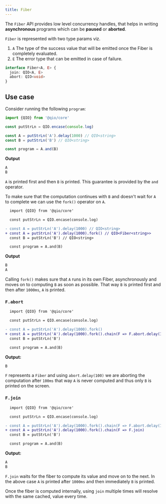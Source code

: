 ```yaml
---
title: Fiber
---
```


The `Fiber` API provides low level concurrency handles, that helps in writing **asynchronous** programs which can be **paused** or **aborted**.

`Fiber` is represented with two type params viz.

1. `A` The type of the success value that will be emitted once the Fiber is completely evaluated.
2. `E` The error type that can be emitted in case of failure.

```ts
interface Fiber<A, E> {
  join: QIO<A, E>
  abort: QIO<void>
}
```

## Use case

Consider running the following `program`:

```ts
import {QIO} from '@qio/core'

const putStrLn = QIO.encase(console.log)

const A = putStrLn('A').delay(1000) // QIO<string>
const B = putStrLn('B') // QIO<string>

const program = A.and(B)
```

**Output**

```bash
A
B
```

`A` is printed first and then `B` is printed. This guarantee is provided by the `and` operator.

To make sure that the computation continues with `B` and doesn't wait for `A` to complete we can use the `fork()` operator on `A`.

```diff
  import {QIO} from '@qio/core'

  const putStrLn = QIO.encase(console.log)

- const A = putStrLn('A').delay(1000) // QIO<string>
+ const A = putStrLn('A').delay(1000).fork() // QIO<Fiber<string>>
  const B = putStrLn('B') // QIO<string>

  const program = A.and(B)
```

**Output**

```bash
B
A
```

Calling `fork()` makes sure that `A` runs in its own Fiber, asynchronously and moves on to computing `B` as soon as possible. That way `B` is printed first and then after `1000ms`, `A` is printed.

### `F.abort`

```diff
  import {QIO} from '@qio/core'

  const putStrLn = QIO.encase(console.log)

- const A = putStrLn('A').delay(1000).fork()
+ const A = putStrLn('A').delay(1000).fork().chain(F => F.abort.delay(100))
  const B = putStrLn('B')

  const program = A.and(B)
```

**Output:**

```bash
B
```

`F` represents a `Fiber` and using `abort.delay(100)` we are aborting the computation after `100ms` that way `A` is never computed and thus only `B` is printed on the screen.

### `F.join`

```diff
  import {QIO} from '@qio/core'

  const putStrLn = QIO.encase(console.log)

- const A = putStrLn('A').delay(1000).fork().chain(F => F.abort.delay(100))
+ const A = putStrLn('A').delay(1000).fork().chain(F => F.join)
  const B = putStrLn('B')

  const program = A.and(B)
```

**Output:**

```bash
A
B
```

`F.join` waits for the fiber to compute its value and move on to the next. In the above case `A` is printed after `1000ms` and then immediately `B` is printed.

Once the fiber is computed internally, using `join` multiple times will resolve with the same cached, value every time.
